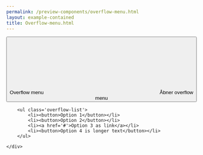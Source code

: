 ```yaml
--- 
permalink: /preview-components/overflow-menu.html
layout: example-contained 
title: Overflow-menu.html
---
```

<div class="overflow-menu  overflow-menu--open-right ">
    <button class="button-overflow-menu js-dropdown "
        data-js-target="#overflow1" aria-haspopup="true"
        aria-expanded="false">
        Overflow menu
        <svg class="icon-svg" aria-hidden="true" focusable="false" tabindex="-1"><use xlink:href="#dots-vertical"></use></svg>
        <span class="sr-only">Åbner overflow menu</span>
    </button>
    <div class="overflow-menu-inner" id="overflow1" aria-hidden="true">

        <ul class='overflow-list'>
            <li><button>Option 1</button></li>
            <li><button>Option 2</button></li>
            <li><a href='#'>Option 3 as link</a></li>
            <li><button>Option 4 is longer text</button></li>
        </ul>

    </div>
</div>